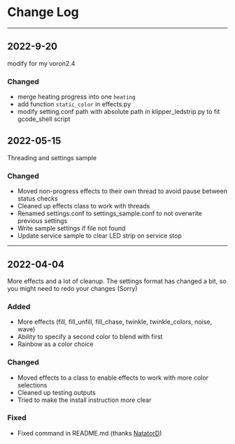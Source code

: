 # Change Log

----

## 2022-9-20
modify for my voron2.4

### Changed
- merge heating progress into one `heating`
- add function `static_color` in effects.py
- modify setting.conf path with absolute path in klipper_ledstrip.py to fit gcode_shell script

## 2022-05-15
Threading and settings sample

### Changed
- Moved non-progress effects to their own thread to avoid pause between status checks
- Cleaned up effects class to work with threads
- Renamed settings.conf to settings_sample.conf to not overwrite previous settings
- Write sample settings if file not found
- Update service sample to clear LED strip on service stop

----

## 2022-04-04
More effects and a lot of cleanup.
The settings format has changed a bit, so you might need to redo your changes (Sorry)

### Added
- More effects (fill, fill_unfill, fill_chase, twinkle, twinkle_colors, noise, wave)
- Ability to specify a second color to blend with first
- Rainbow as a color choice

### Changed
- Moved effects to a class to enable effects to work with more color selections
- Cleaned up testing outputs
- Tried to make the install instruction more clear

### Fixed
- Fixed command in README.md (thanks [NatatorD](https://github.com/11chrisadams11/Klipper-WS281x_LED_Status/issues/9))